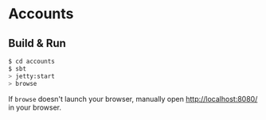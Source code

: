 # Accounts #

## Build & Run ##

```sh
$ cd accounts
$ sbt
> jetty:start
> browse
```

If `browse` doesn't launch your browser, manually open [http://localhost:8080/](http://localhost:8080/) in your browser.
